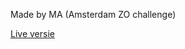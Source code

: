 
Made by MA (Amsterdam ZO challenge)

<a href="https://31694.hosts1.ma-cloud.nl/Made%20By%20MA/Code/index.html">Live versie</a>